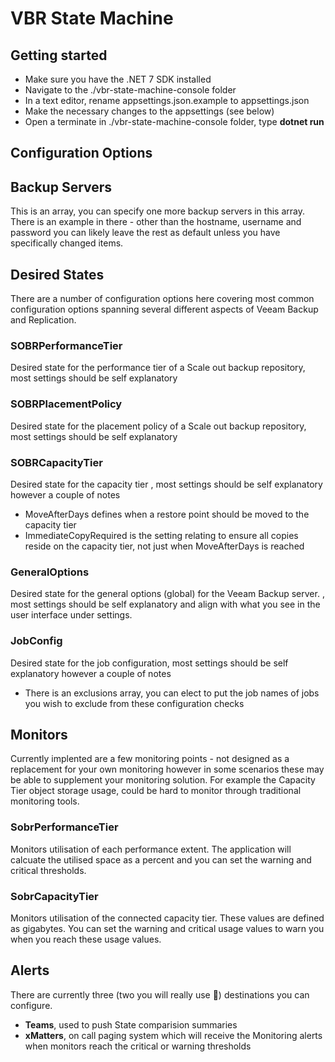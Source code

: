 # VBR State Machine

## Getting started
- Make sure you have the .NET 7 SDK installed
- Navigate to the ./vbr-state-machine-console folder
- In a text editor, rename appsettings.json.example to appsettings.json
- Make the necessary changes to the appsettings (see below)
- Open a terminate in ./vbr-state-machine-console folder, type **dotnet run**


## Configuration Options
## Backup Servers
This is an array, you can specify one more backup servers in this array. There is an example in there - other than the hostname, username and password you can likely leave the rest as default unless you have specifically changed items.

## Desired States
There are a number of configuration options here covering most common configuration options spanning several different aspects of Veeam Backup and Replication.

### SOBRPerformanceTier
Desired state for the performance tier of a Scale out backup repository, most settings should be self explanatory

### SOBRPlacementPolicy
Desired state for the placement policy of a Scale out backup repository, most settings should be self explanatory

### SOBRCapacityTier
Desired state for the capacity tier , most settings should be self explanatory however a couple of notes
- MoveAfterDays defines when a restore point should be moved to the capacity tier
- ImmediateCopyRequired is the setting relating to ensure all copies reside on the capacity tier, not just when MoveAfterDays is reached

### GeneralOptions
Desired state for the general options (global) for the Veeam Backup server. , most settings should be self explanatory and align with what you see in the user interface under settings.

### JobConfig
Desired state for the job configuration, most settings should be self explanatory however a couple of notes
- There is an exclusions array, you can elect to put the job names of jobs you wish to exclude from these configuration checks

## Monitors
Currently implented are a few monitoring points - not designed as a replacement for your own monitoring however in some scenarios these may be able to supplement your monitoring solution. For example the Capacity Tier object storage usage, could be hard to monitor through traditional monitoring tools.

### SobrPerformanceTier
Monitors utilisation of each performance extent. The application will calcuate the utilised space as a percent and you can set the warning and critical thresholds. 

### SobrCapacityTier
Monitors utilisation of the connected capacity tier. These values are defined as gigabytes. You can set the warning and critical usage values to warn you when you reach these usage values.

## Alerts
There are currently three (two you will really use 🎅) destinations you can configure.
- **Teams**, used to push State comparision summaries
- **xMatters**, on call paging system which will receive the Monitoring alerts when monitors reach the critical or warning thresholds







